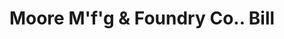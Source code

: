 ---
doi: 10.7916/D8Z04M88
date_other: '1890'
date_other_textual: '1890'
form: printed ephemera
genre:
- Invoices
name:
- Moore M'f'g & Foundry Co.
object_in_context_url: https://biggert.cul.columbia.edu/items/view/ave_biggert_01615
subject_hierarchical_geographic:
- Milwaukee, Wisconsin, United States
subject_name:
- Moore M'f'g & Foundry Co.
title: Moore M'f'g & Foundry Co.. Bill
sort_title: Moore M'f'g & Foundry Co.. Bill
call_number: ave_biggert_01615
coordinates:
- 43.05,-87.95
pid: ave_biggert_01615
identifiers: ave_biggert_01615
thumbnail: https://derivativo-1.library.columbia.edu/iiif/2/ldpd:343919/full/!256,256/0/native.jpg
permalink: "/items/ave_biggert_01615/"
layout: iiif-image-page
---